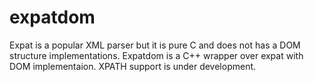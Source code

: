# expatdom
Expat is a popular XML parser but it is pure C and does not has a DOM structure implementations. Expatdom is a C++ wrapper over expat with DOM implementaion. XPATH support is under development.
